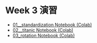  # Week 3 演習
  - [01__standardization Notebook (Colab)](https://colab.research.google.com/drive/1zQ0aosSTjosV3VIP-kUQgkMyY5kaQQLx?usp=sharing)
  - [02__titanic Notebook (Colab)](https://colab.research.google.com/drive/1FC7I3WRjqNuDze__W2Y___7nY4_Kor5O?usp=sharing)
  - [03_rotation Notebook (Colab)](https://colab.research.google.com/drive/1XG92P7iSCcL9dcBEXONS7GeqtJDgMc_j?usp=sharing)
